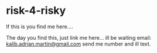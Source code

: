 # risk-4-risky
If this is you find me here....

The day you find this, just link me here... ill be waiting email: kalib.adrian.martin@gmail.com 
send me number and ill text. 
